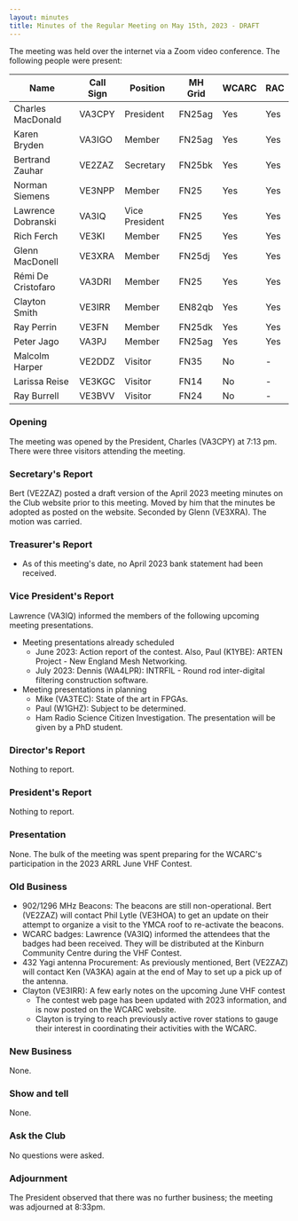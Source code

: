 ```yaml
---
layout: minutes
title: Minutes of the Regular Meeting on May 15th, 2023 - DRAFT
---
```

The meeting was held over the internet via a Zoom video conference.
The following people were present:

| Name                   | Call Sign  | Position         | MH Grid | WCARC | RAC |
|------------------------|------------|------------------|---------|-------|-----|
| Charles MacDonald      | VA3CPY     | President        | FN25ag  | Yes   | Yes |
| Karen Bryden           | VA3IGO     | Member           | FN25ag  | Yes   | Yes |
| Bertrand Zauhar        | VE2ZAZ     | Secretary        | FN25bk  | Yes   | Yes |
| Norman Siemens         | VE3NPP     | Member           | FN25    | Yes   | Yes |
| Lawrence Dobranski     | VA3IQ      | Vice President   | FN25    | Yes   | Yes |
| Rich Ferch             | VE3KI      | Member           | FN25    | Yes   | Yes |
| Glenn MacDonell        | VE3XRA     | Member           | FN25dj  | Yes   | Yes |
| Rémi De Cristofaro     | VA3DRI     | Member           | FN25    | Yes   | Yes |
| Clayton Smith          | VE3IRR     | Member           | EN82qb  | Yes   | Yes |
| Ray Perrin             | VE3FN      | Member           | FN25dk  | Yes   | Yes |
| Peter Jago             | VA3PJ      | Member           | FN25ag  | Yes   | Yes |
| Malcolm Harper         | VE2DDZ     | Visitor          | FN35    | No    |  -  |
| Larissa Reise          | VE3KGC     | Visitor          | FN14    | No    |  -  |
| Ray Burrell            | VE3BVV     | Visitor          | FN24    | No    |  -  |

### Opening
The meeting was opened by the President, Charles (VA3CPY) at 7:13 pm.
There were three visitors attending the meeting.

### Secretary's Report
Bert (VE2ZAZ) posted a draft version of the April 2023 meeting minutes on the Club website prior to this meeting. Moved by him that the minutes be adopted as posted on the website. Seconded by Glenn (VE3XRA). The motion was carried.

### Treasurer's Report
- As of this meeting's date, no April 2023 bank statement had been received.

### Vice President's Report
Lawrence (VA3IQ) informed the members of the following upcoming meeting presentations.
- Meeting presentations already scheduled
  - June 2023: Action report of the contest. Also, Paul (K1YBE): ARTEN Project - New England Mesh Networking.
  - July 2023: Dennis (WA4LPR): INTRFIL - Round rod inter-digital filtering construction software.
- Meeting presentations in planning
  - Mike (VA3TEC): State of the art in FPGAs.
  - Paul (W1GHZ): Subject to be determined.
  - Ham Radio Science Citizen Investigation. The presentation will be given by a PhD student.

### Director's Report
Nothing to report.

### President's Report
Nothing to report.

### Presentation
None. The bulk of the meeting was spent preparing for the WCARC's participation in the 2023 ARRL June VHF Contest.

### Old Business
- 902/1296 MHz Beacons: The beacons are still non-operational. Bert (VE2ZAZ) will contact Phil Lytle (VE3HOA) to get an update on their attempt to organize a visit to the YMCA roof to re-activate the beacons.
- WCARC badges: Lawrence (VA3IQ) informed the attendees that the badges had been received. They will be distributed at the Kinburn Community Centre during the VHF Contest.
- 432 Yagi antenna Procurement: As previously mentioned, Bert (VE2ZAZ) will contact Ken (VA3KA)  again at the end of May to set up a pick up of the antenna.
- Clayton (VE3IRR): A few early notes on the upcoming June VHF contest
  - The contest web page has been updated with 2023 information, and is now posted on the WCARC website.
  - Clayton is trying to reach previously active rover stations to gauge their interest in coordinating their activities with the WCARC.

### New Business
None.

### Show and tell
None.

### Ask the Club
No questions were asked.

### Adjournment
The President observed that there was no further business; the meeting was adjourned at 8:33pm.
